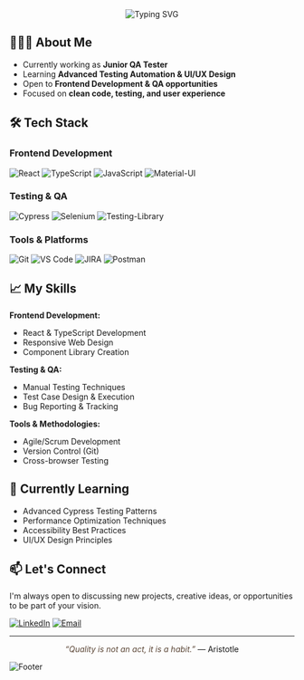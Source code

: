 <div align="center">
  <img src="https://readme-typing-svg.demolab.com?font=Georgia&size=22&duration=2000&pause=500&color=5B4636&center=true&vCenter=true&width=500&lines=Frontend+Developer+%26+QA+Tester;React+%7C+TypeScript+%7C+Testing;Modern+Solutions+with+Classic+Principles" alt="Typing SVG" />
</div>

## 👩🏼‍💻 About Me

- Currently working as **Junior QA Tester**
- Learning **Advanced Testing Automation & UI/UX Design**
- Open to **Frontend Development & QA opportunities**
- Focused on **clean code, testing, and user experience**

## 🛠️ Tech Stack

### Frontend Development
![React](https://img.shields.io/badge/React-3B3B3B?style=for-the-badge&logo=react&logoColor=8A6D3B)
![TypeScript](https://img.shields.io/badge/TypeScript-3B3B3B?style=for-the-badge&logo=typescript&logoColor=8A6D3B)
![JavaScript](https://img.shields.io/badge/JavaScript-3B3B3B?style=for-the-badge&logo=javascript&logoColor=8A6D3B)
![Material-UI](https://img.shields.io/badge/Material--UI-3B3B3B?style=for-the-badge&logo=mui&logoColor=8A6D3B)

### Testing & QA
![Cypress](https://img.shields.io/badge/Cypress-3B3B3B?style=for-the-badge&logo=cypress&logoColor=8A6D3B)
![Selenium](https://img.shields.io/badge/Selenium-3B3B3B?style=for-the-badge&logo=selenium&logoColor=8A6D3B)
![Testing-Library](https://img.shields.io/badge/Testing%20Library-3B3B3B?style=for-the-badge&logo=testing-library&logoColor=8A6D3B)

### Tools & Platforms
![Git](https://img.shields.io/badge/Git-3B3B3B?style=for-the-badge&logo=git&logoColor=8A6D3B)
![VS Code](https://img.shields.io/badge/VS_Code-3B3B3B?style=for-the-badge&logo=visual-studio-code&logoColor=8A6D3B)
![JIRA](https://img.shields.io/badge/JIRA-3B3B3B?style=for-the-badge&logo=jira&logoColor=8A6D3B)
![Postman](https://img.shields.io/badge/Postman-3B3B3B?style=for-the-badge&logo=postman&logoColor=8A6D3B)

## 📈 My Skills

**Frontend Development:**
- React & TypeScript Development
- Responsive Web Design
- Component Library Creation

**Testing & QA:**
- Manual Testing Techniques
- Test Case Design & Execution
- Bug Reporting & Tracking

**Tools & Methodologies:**
- Agile/Scrum Development
- Version Control (Git)
- Cross-browser Testing

## 🌱 Currently Learning
- Advanced Cypress Testing Patterns
- Performance Optimization Techniques
- Accessibility Best Practices
- UI/UX Design Principles

## 📫 Let's Connect

I'm always open to discussing new projects, creative ideas, or opportunities to be part of your vision.

[![LinkedIn](https://img.shields.io/badge/LinkedIn-5B4636?style=for-the-badge&logo=linkedin&logoColor=F5F0E1)](https://www.linkedin.com/in/elifnurdemir-elifnur-demir/)
[![Email](https://img.shields.io/badge/Email-5B4636?style=for-the-badge&logo=gmail&logoColor=F5F0E1)](elifnurdemir@outlook.com.tr)

---

<div align="center">
  <i style="color:#5B4636">“Quality is not an act, it is a habit.”</i> — Aristotle
</div>

![Footer](https://raw.githubusercontent.com/Trilokia/Trilokia/379277808c61ef204768a61bbc5d25bc7798ccf1/bottom_header.svg)
